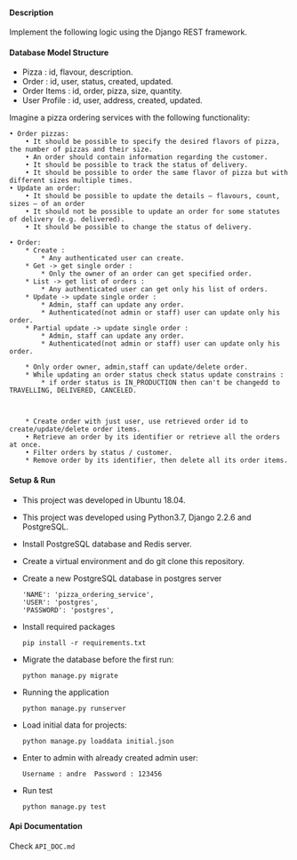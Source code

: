 #### Description
Implement the following logic using the Django REST framework. 
#### Database Model Structure  
*   Pizza : id, flavour, description.
*   Order : id, user, status, created, updated.
*   Order Items : id, order, pizza, size, quantity.
*   User Profile : id, user, address, created, updated.  

Imagine a pizza ordering services with the following functionality:

	• Order pizzas:
		• It should be possible to specify the desired flavors of pizza, the number of pizzas and their size.
		• An order should contain information regarding the customer.
		• It should be possible to track the status of delivery.
		• It should be possible to order the same flavor of pizza but with different sizes multiple times.
	• Update an order:
		• It should be possible to update the details — flavours, count, sizes — of an order
		• It should not be possible to update an order for some statutes of delivery (e.g. delivered).
		• It should be possible to change the status of delivery.

	• Order:
	    * Create :
	        * Any authenticated user can create.
	    * Get -> get single order :
	        * Only the owner of an order can get specified order.
        * List -> get list of orders :
	        * Any authenticated user can get only his list of orders.
        * Update -> update single order :
	        * Admin, staff can update any order.
	        * Authenticated(not admin or staff) user can update only his order.
        * Partial update -> update single order :
	        * Admin, staff can update any order.
	        * Authenticated(not admin or staff) user can update only his order.
	        
	    * Only order owner, admin,staff can update/delete order.
	    * While updating an order status check status update constrains :
	        * if order status is IN_PRODUCTION then can't be changedd to TRAVELLING, DELIVERED, CANCELED.

    
    
	    * Create order with just user, use retrieved order id to create/update/delete order items.
		• Retrieve an order by its identifier or retrieve all the orders at once.
		• Filter orders by status / customer.
		* Remove order by its identifier, then delete all its order items.

		
#### Setup  & Run
* This project was developed in Ubuntu 18.04.  
* This project was developed using Python3.7, Django 2.2.6 and PostgreSQL.   
* Install PostgreSQL database and Redis server.  
* Create a virtual environment and do git clone this repository.  

* Create a new PostgreSQL database  in postgres server

      'NAME': 'pizza_ordering_service',
      'USER': 'postgres',
      'PASSWORD': 'postgres',  

* Install required packages

      pip install -r requirements.txt
    
    
* Migrate the database before the first run:

      python manage.py migrate

* Running the application

      python manage.py runserver

* Load initial data for projects:

      python manage.py loaddata initial.json


* Enter to admin with already created admin user:  

      Username : andre  Password : 123456  

* Run test

      python manage.py test
      
#### Api Documentation  
Check `API_DOC.md`    
		


